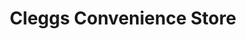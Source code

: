 ---
title: "Cleggs Convenience Store"
url: /bingley/cleggs-convenience-store/
shop: Lebensmittel
---